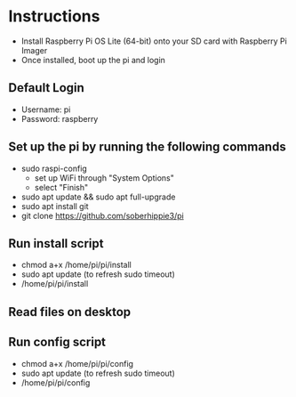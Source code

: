 # Instructions
  - Install Raspberry Pi OS Lite (64-bit) onto your SD card with Raspberry Pi Imager
  - Once installed, boot up the pi and login

## Default Login
  - Username: pi
  - Password: raspberry

## Set up the pi by running the following commands
  - sudo raspi-config
    - set up WiFi through "System Options"
    - select "Finish"
  - sudo apt update && sudo apt full-upgrade
  - sudo apt install git
  - git clone https://github.com/soberhippie3/pi

## Run install script  
  - chmod a+x /home/pi/pi/install
  - sudo apt update (to refresh sudo timeout)
  - /home/pi/pi/install

## Read files on desktop

## Run config script
  - chmod a+x /home/pi/pi/config
  - sudo apt update (to refresh sudo timeout)
  - /home/pi/pi/config
